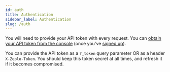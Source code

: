 ```yaml
---
id: auth
title: Authentication
sidebar_label: Authentication
slug: /auth
---
```


You will need to provide your API token with every request. You can [obtain your API token from the console](https://console.zeplo.io/settings/tokens) (once you've [signed up](https://console.zeplo.io/signup)). 

You can provide the API token as a `?_token` query parameter OR as a header `X-Zeplo-Token`. You should keep this token secret at all times, and refresh it if it becomes compromised.